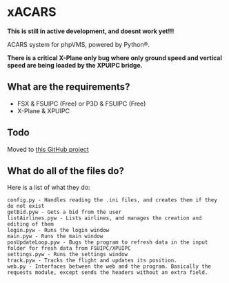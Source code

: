 # xACARS
**This is still in active development, and doesnt work yet!!!**

ACARS system for phpVMS, powered by Python®.

**There is a critical X-Plane only bug where only ground speed and vertical speed are being loaded by the XPUIPC bridge.**

## What are the requirements?
- FSX  & FSUIPC (Free) or P3D & FSUIPC (Free)
- X-Plane & XPUIPC

## Todo
Moved to [this GitHub project](https://github.com/slimit75/xACARS/projects/1)

## What do all of the files do?
Here is a list of what they do:

```
config.py - Handles reading the .ini files, and creates them if they do not exist
getBid.pyw - Gets a bid from the user
listAirlines.pyw - Lists airlines, and manages the creation and editing of them
login.pyw - Runs the login window
main.pyw - Runs the main window
posUpdateLoop.pyw - Bugs the program to refresh data in the input folder for fresh data from FSUIPC/XPUIPC
settings.pyw - Runs the settings window
track.pyw - Tracks the flight and updates its position.
web.py - Interfaces between the web and the program. Basically the requests module, except sends the headers without an extra field.
```